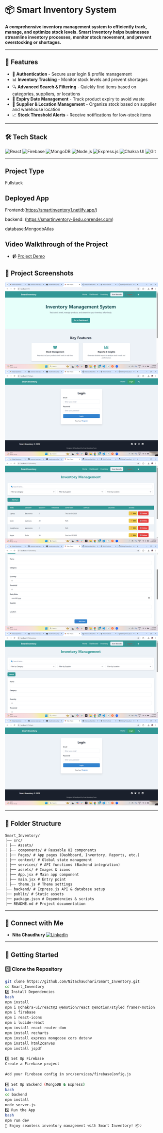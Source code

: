 # 📦 Smart Inventory System

**A comprehensive inventory management system to efficiently track, manage, and optimize stock levels. Smart Inventory helps businesses streamline inventory processes, monitor stock movement, and prevent overstocking or shortages.**

---

## 🚀 Features
- 🔑 **Authentication** - Secure user login & profile management
- 📊 **Inventory Tracking** - Monitor stock levels and prevent shortages
- 🔍 **Advanced Search & Filtering** - Quickly find items based on categories, suppliers, or locations
- 📅 **Expiry Date Management** - Track product expiry to avoid waste
- 📍 **Supplier & Location Management** - Organize stock based on supplier and warehouse location
- 📈 **Stock Threshold Alerts** - Receive notifications for low-stock items

---

## 🛠️ Tech Stack
![React](https://img.shields.io/badge/react-%23282C34.svg?style=for-the-badge&logo=react&logoColor=%2361DAFB)  ![Firebase](https://img.shields.io/badge/firebase-%23039BE5.svg?style=for-the-badge&logo=firebase&logoColor=white)  ![MongoDB](https://img.shields.io/badge/mongodb-%2347A248.svg?style=for-the-badge&logo=mongodb&logoColor=white)  ![Node.js](https://img.shields.io/badge/node.js-%23339933.svg?style=for-the-badge&logo=node.js&logoColor=white)  ![Express.js](https://img.shields.io/badge/express.js-%23404D59.svg?style=for-the-badge&logo=express&logoColor=white)  ![Chakra UI](https://img.shields.io/badge/chakra_ui-%2338B2AC.svg?style=for-the-badge&logo=chakra-ui&logoColor=white)  ![Git](https://img.shields.io/badge/git-%23F05032.svg?style=for-the-badge&logo=git&logoColor=white)  

---

## Project Type
Fullstack

## Deployed App
Frontend:(https://smartinventory1.netlify.app/)

backend: (https://smartinventory-6edu.onrender.com)

database:MongodbAtlas

## Video Walkthrough of the Project
- 📹 [Project Demo](https://youtu.be/H1ZmPQc9eLQ)


## 📸 Project Screenshots  
![Home](image.png)
![Dashboard](image-1.png)
![Inventory Management](image-3.png)
![Add Item](image-4.png)
![Filters](image-5.png)
![Login](image-1.png)

---

## 📂 Folder Structure
```
Smart_Inventory/ 
│── src/ 
| ├── Assets/ 
│ ├── components/ # Reusable UI components 
│ ├── Pages/ # App pages (Dashboard, Inventory, Reports, etc.) 
│ ├── context/ # Global state management 
│ ├── services/ # API functions (Backend integration) 
│ ├── assets/ # Images & icons 
│ ├── App.jsx # Main app component 
│ ├── main.jsx # Entry point 
│ ├── theme.js # Theme settings 
│── backend/ # Express.js API & database setup 
│── public/ # Static assets 
│── package.json # Dependencies & scripts 
│── README.md # Project documentation
```

---

## 📢 Connect with Me
- **Nita Chaudhury** [![LinkedIn](https://img.shields.io/badge/LinkedIn-%230077B5.svg?logo=linkedin&logoColor=white)](https://www.linkedin.com/in/nita-chaudhari-a94038128/)  
---

## 🚀 Getting Started

### 1️⃣ Clone the Repository
```bash
git clone https://github.com/Nitachaudhari/Smart_Inventory.git
cd Smart_Inventory
2️⃣ Install Dependencies
bash
npm install
npm i @chakra-ui/react@2 @emotion/react @emotion/styled framer-motion
npm i firebase
npm i react-icons
npm i lucide-react
npm install react-router-dom
npm install recharts
npm install express mongoose cors dotenv
npm install html2canvas
npm install jspdf

3️⃣ Set Up Firebase
Create a Firebase project

Add your Firebase config in src/services/firebaseConfig.js

4️⃣ Set Up Backend (MongoDB & Express)
bash
cd backend
npm install
node server.js
5️⃣ Run the App
bash
npm run dev
🎉 Enjoy seamless inventory management with Smart Inventory! 📦💡
